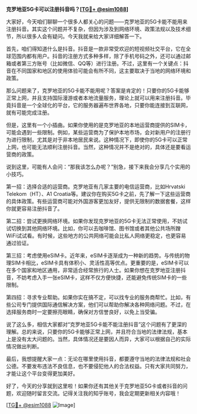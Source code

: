 **克罗地亚5G卡可以注册抖音吗？[[TG💪+ @esim1088](https://t.me/s/esim1088)]**

大家好，今天咱们聊聊一个很多人都关心的问题——克罗地亚的5G卡能不能用来注册抖音。其实这个问题并不复杂，但因为涉及到网络环境、政策法规以及技术细节，所以很多人会有疑问。今天我就来给大家详细解答一下。

首先，咱们得知道什么是抖音。抖音是一款非常受欢迎的短视频社交平台，它在全球范围内都有用户。抖音的注册方式多种多样，除了手机号码之外，还可以通过邮箱或者第三方账号（比如微信、QQ等）进行注册。不过，这里有一个关键点：抖音在不同国家和地区的使用体验可能会有所不同，这主要取决于当地的网络环境和政策。

那么问题来了，克罗地亚的5G卡能不能用呢？答案是肯定的！只要你的5G卡能够正常上网，并且支持国际漫游或者本地流量服务，理论上就可以用来注册抖音。毕竟抖音是一个全球化的平台，它的服务器遍布世界各地，只要你能连接到互联网，就有可能完成注册。

但是，这里有一个小插曲。如果你使用的是克罗地亚的本地运营商提供的SIM卡，可能会遇到一些限制。例如，某些运营商为了保护本地市场，会对新用户的注册行为进行限制，尤其是对于非本地居民来说。这种情况下，即使你的5G卡可以正常上网，也可能无法顺利注册抖音。当然，这种情况并不是绝对的，具体还是要看运营商的政策。

说到这里，可能有人会问：“那我该怎么办呢？”别急，接下来我会分享几个实用的小技巧。

第一招：选择合适的运营商。克罗地亚有几家主要的电信运营商，比如Hrvatski Telekom（HT）、A1 Croatia等。建议你在购买5G卡之前，先了解一下这些运营商的具体政策。有些运营商可能对外国游客更加友好，提供无限制的数据套餐，这样你就更容易注册抖音了。

第二招：尝试更换网络环境。如果你发现克罗地亚的5G卡无法正常使用，不妨试试切换到其他网络环境。比如，你可以去咖啡馆、图书馆或者其他公共场所蹭WiFi试试看。有时候，这些地方的公共网络可能会比私人网络更稳定，也更容易通过验证。

第三招：考虑使用eSIM卡。近年来，eSIM卡逐渐成为一种新的趋势。与传统的物理SIM卡相比，eSIM卡具有体积小、灵活性高等优点。更重要的是，eSIM卡可以在多个国家和地区通用，非常适合经常旅行的人士。如果你想在克罗地亚注册抖音，不妨考虑入手一张eSIM卡，这样不仅方便快捷，还能避免传统SIM卡的一些限制。

第四招：寻求专业帮助。如果你实在搞不定，可以找专业的服务商帮忙。比如，有些公司专门提供国际通信解决方案，他们可以帮助你解决各种网络问题。不过，在选择服务商时一定要擦亮眼睛，确保对方信誉良好，以免上当受骗。

说了这么多，相信大家都对“克罗地亚5G卡能不能注册抖音”这个问题有了更深的理解。总的来说，只要你的5G卡能够正常上网，并且符合当地的法律法规，基本上是没有太大问题的。当然，具体情况还是要因人而异，大家可以根据自己的实际情况做出判断。

最后，我想提醒大家一点：无论在哪里使用抖音，都要遵守当地的法律法规和社会公德。不要发布违法不良信息，也不要侵犯他人的合法权益。只有大家共同努力，才能让这个平台变得更加美好。

好了，今天的分享就到这里啦！如果你还有其他关于克罗地亚5G卡或者抖音的问题，欢迎随时留言交流。记得关注我的知乎账号，我会定期更新相关内容哦！

[[TG💪+ @esim1088](https://t.me/s/esim1088) ![Image](https://i.postimg.cc/4NQfJmqS/Snipaste-2025-05-13-00-14-12.png)]